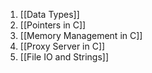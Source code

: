1. [[Data Types]]
2. [[Pointers in C]]
3. [[Memory Management in C]]
4. [[Proxy Server in C]]
5. [[File IO and Strings]]



